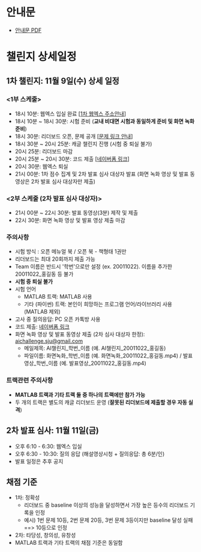 # 안내문
- [안내문 PDF](https://github.com/SejongAI-Challenge/2022.AI.Challenge/blob/main/2022%EC%84%B8%EC%A2%85AI%EC%B1%8C%EB%A6%B0%EC%A7%80_%EB%8C%80%ED%9A%8C%EC%95%88%EB%82%B4.pdf)

# 챌린지 상세일정


## 1차 챌린지: 11월 9일(수) 상세 일정
### <1부 스케줄>
- 18시 10분: 웹엑스 입실 완료 [[1차 웹엑스 주소안내](https://github.com/SejongAI-Challenge/2022.AI.Challenge/blob/main/WebexRoom.md)]
- 18시 10분 ~ 18시 30분: 시험 준비 (**교내 비대면 시험과 동일하게 준비 및 화면 녹화 준비**)
- 18시 30분: 리더보드 오픈, 문제 공개 [[문제 링크 안내](https://github.com/SejongAI-Challenge/2022.AI.Challenge/blob/main/Problems.md)]
- 18시 30분 ~ 20시 25분: 캐글 챌린지 진행 (시험 중 퇴실 불가)
- 20시 25분: 리더보드 마감
- 20시 25분 ~ 20시 30분: 코드 제출 [[네이버폼 링크](https://naver.me/5pETgGKY)]
- 20시 30분: 웹엑스 퇴실 
- 21시 00분: 1차 점수 집계 및 2차 발표 심사 대상자 발표 (화면 녹화 영상 및 발표 동영상은 2차 발표 심사 대상자만 제출)

### <2부 스케줄 (2차 발표 심사 대상자)>
- 21시 00분 ~ 22시 30분: 발표 동영상(3분) 제작 및 제출
- 22시 30분: 화면 녹화 영상 및 발표 영상 제출 마감

### 주의사항
- 시험 방식 : 오픈 메뉴얼 북 / 오픈 북 - 책형태 1권만
- 리더보드는 최대 20회까지 제출 가능
- Team 이름은 반드시 '학번'으로만 설정 (ex. 20011022). 이름을 추가한 20011022_홍길동 등 불가
- **시험 중 퇴실 불가**
- 시험 언어
  - MATLAB 트랙: MATLAB 사용
  - 기타 (파이썬) 트랙: 본인이 희망하는 프로그램 언어/라이브러리 사용 (MATLAB 제외)
- 고사 중 질의응답: PC 오픈 카톡방 사용 
- 코드 제출: [네이버폼 링크](https://naver.me/5pETgGKY)
- 화면 녹화 영상 및 발표 동영상 제출 (2차 심사 대상자 한정): aichallenge.sju@gmail.com
  - 메일제목: AI챌린지_학번_이름 (예. AI챌린지_20011022_홍길동)
  - 파일이름: 화면녹화_학번_이름 (예. 화면녹화_20011022_홍길동.mp4) / 발표영상_학번_이름 (예. 발표영상_20011022_홍길동.mp4)

### 트랙관련 주의사항
- **MATLAB 트랙과 기타 트랙 둘 중 하나의 트랙에만 참가 가능**
- 두 개의 트랙은 별도의 캐글 리더보드 운영 (**잘못된 리더보드에 제출할 경우 자동 실격**)

## 2차 발표 심사: 11월 11일(금)
- 오후 6:10 - 6:30: 웹엑스 입실 
- 오후 6:30 - 10:30: 질의 응답 (해설영상시청 + 질의응답: 총 6분/인)
- 발표 일정은 추후 공지


## 채점 기준
- 1차: 정확성 
  - 리더보드 중 baseline 이상의 성능을 달성하면서 가장 높은 등수의 리더보드 기록을 인정 
  - 예시) 1번 문제 10등, 2번 문제 20등, 3번 문제 3등이지만 baseline 달성 실패 ==> 10등으로 인정
- 2차: 타당성, 창의성, 유창성
- MATLAB 트랙과 기타 트랙의 채점 기준은 동일함

